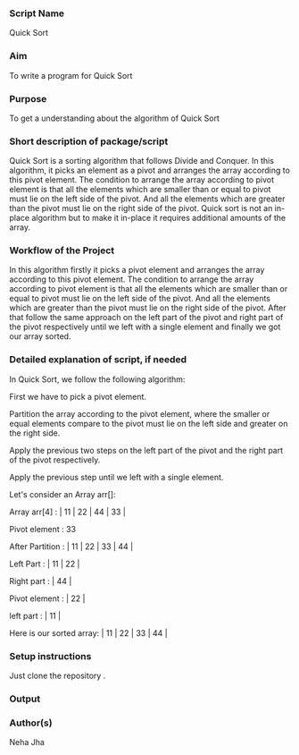 ### Script Name
Quick Sort

### Aim
To write a program for Quick Sort

### Purpose
To get a understanding about the algorithm of Quick Sort

### Short description of package/script
Quick Sort is a sorting algorithm that follows Divide and Conquer. In this algorithm, it picks an element as a pivot and arranges the array according to this pivot element. The condition to arrange the array according to pivot element is that all the elements which are smaller than or equal to pivot must lie on the left side of the pivot. And all the elements which are greater than the pivot must lie on the right side of the pivot. Quick sort is not an in-place algorithm but to make it in-place it requires additional amounts of the array.

### Workflow of the Project
In this algorithm firstly it picks a pivot element and arranges the array according to this pivot element. The condition to arrange the array according to pivot element is that all the elements which are smaller than or equal to pivot must lie on the left side of the pivot. And all the elements which are greater than the pivot must lie on the right side of the pivot. After that follow the same approach on the left part of the pivot and right part of the pivot respectively until we left with a single element and finally we got our array sorted.

### Detailed explanation of script, if needed
In Quick Sort, we follow the following algorithm:

First we have to pick a pivot element.

Partition the array according to the pivot element, where the smaller or equal elements compare to the pivot must lie on the left side and greater on the right side.

Apply the previous two steps on the left part of the pivot and the right part of the pivot respectively.

Apply the previous step until we left with a single element.

Let's consider an Array arr[]:

Array arr[4] : | 11 | 22 | 44 | 33 |   

Pivot element : 33 

After Partition : | 11 | 22  | 33 | 44 |   

Left Part : | 11 | 22 | 

Right part : | 44 |  

Pivot element : | 22 |

left part : | 11 |

Here is our sorted array: | 11 | 22 | 33 | 44 |


### Setup instructions
Just clone the repository .

### Output


### Author(s)
Neha Jha